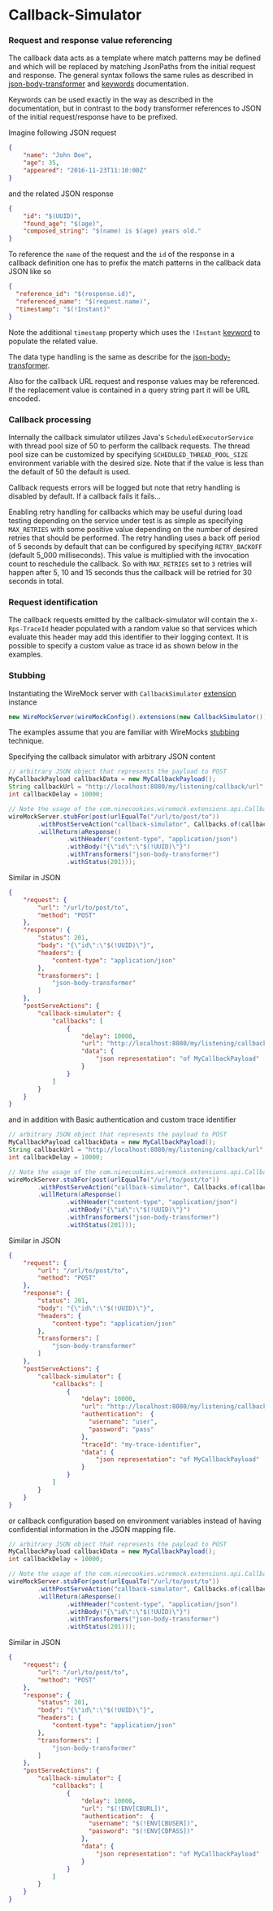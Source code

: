 # Callback-Simulator

### Request and response value referencing

The callback data acts as a template where match patterns may be defined and which will be replaced by matching JsonPaths from the initial request and response. The general syntax follows the same rules as described in [json-body-transformer](json-body-transformer.md) and [keywords](keywords.md) documentation.

Keywords can be used exactly in the way as described in the documentation, but in contrast to the body transformer references to JSON of the initial request/response have to be prefixed.

Imagine following JSON request

```JSON
{
    "name": "John Doe",
    "age": 35,
    "appeared": "2016-11-23T11:10:00Z"
}
```

and the related JSON response 

```JSON
{
    "id": "$(UUID)",
    "found_age": "$(age)",
    "composed_string": "$(name) is $(age) years old."
}
```

To reference the `name` of the request and the `id` of the response in a callback definition one has to prefix the match patterns in the callback data JSON like so

```JSON
{
  "reference_id": "$(response.id)",
  "referenced_name": "$(request.name)",
  "timestamp": "$(!Instant)"
}
```
 
Note the additional `timestamp` property which uses the `!Instant` [keyword](keywords.md) to populate the related value. 

The data type handling is the same as describe for the [json-body-transformer](json-body-transformer.md#data-type-handling).

Also for the callback URL request and response values may be referenced. If the replacement value is contained in a query string part it will be URL encoded.

### Callback processing

Internally the callback simulator utilizes Java's `ScheduledExecutorService` with thread pool size of 50 to perform the callback requests. The thread pool size can be customized by specifying `SCHEDULED_THREAD_POOL_SIZE` environment variable with the desired size. Note that if the value is less than the default of 50 the default is used.

Callback requests errors will be logged but note that retry handling is disabled by default. If a callback fails it fails...

Enabling retry handling for callbacks which may be useful during load testing depending on the service under test is as simple as specifying `MAX_RETRIES` with some positive value depending on the number of desired retries that should be performed. The retry handling uses a back off period of 5 seconds by default that can be configured by specifying `RETRY_BACKOFF` (default 5_000 milliseconds). This value is multiplied with the invocation count to reschedule the callback.
So with `MAX_RETRIES` set to `3` retries will happen after 5, 10 and 15 seconds thus the callback will be retried for 30 seconds in total.  

### Request identification
The callback requests emitted by the callback-simulator will contain the `X-Rps-TraceId` header populated with a random value so that services which evaluate this header may add this identifier to their logging context. It is possible to specify a custom value as trace id as shown below in the examples.

### Stubbing
Instantiating the WireMock server with `CallbackSimulator` [extension](http://wiremock.org/docs/extending-wiremock/) instance

```java
new WireMockServer(wireMockConfig().extensions(new CallbackSimulator()));
```

The examples assume that you are familiar with WireMocks [stubbing](http://wiremock.org/docs/stubbing/) technique.

Specifying the callback simulator with arbitrary JSON content

```java
// arbitrary JSON object that represents the payload to POST
MyCallbackPayload callbackData = new MyCallbackPayload();
String callbackUrl = "http://localhost:8080/my/listening/callback/url"
int callbackDelay = 10000;

// Note the usage of the com.ninecookies.wiremock.extensions.api.Callbacks class
wireMockServer.stubFor(post(urlEqualTo("/url/to/post/to"))
        .withPostServeAction("callback-simulator", Callbacks.of(callbackDelay, callbackUrl, callbackData))
        .willReturn(aResponse()
                .withHeader("content-type", "application/json")
                .withBody("{\"id\":\"$(!UUID)\"}")
                .withTransformers("json-body-transformer")
                .withStatus(201)));
```

Similar in JSON

```JSON
{
    "request": {
        "url": "/url/to/post/to",
        "method": "POST"
    },
    "response": {
        "status": 201,
        "body": "{\"id\":\"$(!UUID)\"}",
        "headers": {
            "content-type": "application/json"
        },
        "transformers": [
            "json-body-transformer"
        ]
    },
    "postServeActions": {
        "callback-simulator": {
            "callbacks": [
                {
                    "delay": 10000,
                    "url": "http://localhost:8080/my/listening/callback/url",
                    "data": {
                        "json representation": "of MyCallbackPayload"
                    }
                }
            ]
        }
    }
}

```

and in addition with Basic authentication and custom trace identifier


```java
// arbitrary JSON object that represents the payload to POST
MyCallbackPayload callbackData = new MyCallbackPayload();
String callbackUrl = "http://localhost:8080/my/listening/callback/url"
int callbackDelay = 10000;

// Note the usage of the com.ninecookies.wiremock.extensions.api.Callbacks class
wireMockServer.stubFor(post(urlEqualTo("/url/to/post/to"))
        .withPostServeAction("callback-simulator", Callbacks.of(callbackDelay, callbackUrl, "user", "pass", "my-trace-identifier", callbackData))
        .willReturn(aResponse()
                .withHeader("content-type", "application/json")
                .withBody("{\"id\":\"$(!UUID)\"}")
                .withTransformers("json-body-transformer")
                .withStatus(201)));
```

Similar in JSON

```JSON
{
    "request": {
        "url": "/url/to/post/to",
        "method": "POST"
    },
    "response": {
        "status": 201,
        "body": "{\"id\":\"$(!UUID)\"}",
        "headers": {
            "content-type": "application/json"
        },
        "transformers": [
            "json-body-transformer"
        ]
    },
    "postServeActions": {
        "callback-simulator": {
            "callbacks": [
                {
                    "delay": 10000,
                    "url": "http://localhost:8080/my/listening/callback/url",
                    "authentication":  {
                      "username": "user",
                      "password": "pass"
                    },
                    "traceId": "my-trace-identifier",
                    "data": {
                        "json representation": "of MyCallbackPayload"
                    }
                }
            ]
        }
    }
}
```

or callback configuration based on environment variables instead of having confidential information in the JSON mapping file.


```java
// arbitrary JSON object that represents the payload to POST
MyCallbackPayload callbackData = new MyCallbackPayload();
int callbackDelay = 10000;

// Note the usage of the com.ninecookies.wiremock.extensions.api.Callbacks class
wireMockServer.stubFor(post(urlEqualTo("/url/to/post/to"))
        .withPostServeAction("callback-simulator", Callbacks.of(callbackDelay, "$(!ENV[CBURL]), "$(!ENV[CBUSER])", "$(!ENV[CBPASS])", callbackData))
        .willReturn(aResponse()
                .withHeader("content-type", "application/json")
                .withBody("{\"id\":\"$(!UUID)\"}")
                .withTransformers("json-body-transformer")
                .withStatus(201)));
```

Similar in JSON

```JSON
{
    "request": {
        "url": "/url/to/post/to",
        "method": "POST"
    },
    "response": {
        "status": 201,
        "body": "{\"id\":\"$(!UUID)\"}",
        "headers": {
            "content-type": "application/json"
        },
        "transformers": [
            "json-body-transformer"
        ]
    },
    "postServeActions": {
        "callback-simulator": {
            "callbacks": [
                {
                    "delay": 10000,
                    "url": "$(!ENV[CBURL])",
                    "authentication":  {
                      "username": "$(!ENV[CBUSER])",
                      "password": "$(!ENV[CBPASS])"
                    },
                    "data": {
                        "json representation": "of MyCallbackPayload"
                    }
                }
            ]
        }
    }
}
```
